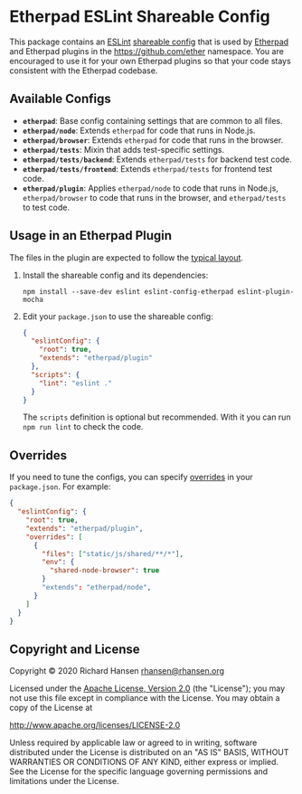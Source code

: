 # Etherpad ESLint Shareable Config

This package contains an [ESLint](https://eslint.org/) [shareable
config](https://eslint.org/docs/developer-guide/shareable-configs) that is used
by [Etherpad](https://etherpad.org/) and Etherpad plugins in the
https://github.com/ether namespace. You are encouraged to use it for your own
Etherpad plugins so that your code stays consistent with the Etherpad codebase.

## Available Configs

* **`etherpad`**: Base config containing settings that are common to all files.
* **`etherpad/node`**: Extends `etherpad` for code that runs in Node.js.
* **`etherpad/browser`**: Extends `etherpad` for code that runs in the browser.
* **`etherpad/tests`**: Mixin that adds test-specific settings.
* **`etherpad/tests/backend`**: Extends `etherpad/tests` for backend test code.
* **`etherpad/tests/frontend`**: Extends `etherpad/tests` for frontend test
  code.
* **`etherpad/plugin`**: Applies `etherpad/node` to code that runs in Node.js,
  `etherpad/browser` to code that runs in the browser, and `etherpad/tests` to
  test code.

## Usage in an Etherpad Plugin

The files in the plugin are expected to follow the [typical
layout](https://etherpad.org/doc/latest/#index_folder_structure).

1.  Install the shareable config and its dependencies:

    ```shell
    npm install --save-dev eslint eslint-config-etherpad eslint-plugin-mocha
    ```

2.  Edit your `package.json` to use the shareable config:

    ```json
    {
      "eslintConfig": {
        "root": true,
        "extends": "etherpad/plugin"
      },
      "scripts": {
        "lint": "eslint ."
      }
    }
    ```

    The `scripts` definition is optional but recommended. With it you can run
    `npm run lint` to check the code.

## Overrides

If you need to tune the configs, you can specify
[overrides](https://eslint.org/docs/user-guide/configuring#configuration-based-on-glob-patterns)
in your `package.json`. For example:

```json
{
  "eslintConfig": {
    "root": true,
    "extends": "etherpad/plugin",
    "overrides": [
      {
        "files": ["static/js/shared/**/*"],
        "env": {
          "shared-node-browser": true
        }
        "extends": "etherpad/node",
      }
    ]
  }
}
```

## Copyright and License

Copyright © 2020 Richard Hansen <rhansen@rhansen.org>

Licensed under the [Apache License, Version 2.0](LICENSE) (the "License"); you
may not use this file except in compliance with the License. You may obtain a
copy of the License at

http://www.apache.org/licenses/LICENSE-2.0

Unless required by applicable law or agreed to in writing, software distributed
under the License is distributed on an "AS IS" BASIS, WITHOUT WARRANTIES OR
CONDITIONS OF ANY KIND, either express or implied. See the License for the
specific language governing permissions and limitations under the License.
